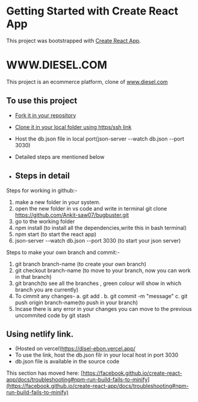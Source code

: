 # Getting Started with Create React App

This project was bootstrapped with [Create React App](https://github.com/facebook/create-react-app).
# WWW.DIESEL.COM

This project is an ecommerce platform, clone of www.diesel.com



## To use this project

 - [Fork it in your repository](https://github.com/Psaikishanrao/Disel)
 - [Clone it in your local folder using https/ssh link](https://github.com/Psaikishanrao/Disel.git)

- Host the db.json file in local port(json-server --watch db.json --port 3030)
- Detailed steps are mentioned below

- ## Steps in detail

Steps for working in github:-
1. make a new folder in your system.
2. open the new folder in vs code and write in terminal
git clone https://github.com/Ankit-saw07/bugbuster.git
3. go to the working folder
4. npm install (to install all the dependencies,write this in bash terminal)
5. npm start (to start the react app)
6. json-server --watch db.json --port 3030 (to start your json server)

Steps to make your own branch and commit:-
1. git branch branch-name (to create your own branch)
2. git checkout branch-name (to move to your branch, now you can work in that branch)
3. git branch(to see all the branches , green colour will show in which branch you are currently)
4. To cimmit any changes-
  a. git add .
  b. git commit -m "message"
  c. git push origin branch-name(to push in your branch)
5. Incase there is any error in your changes you can move to the previous uncommited code by
  git stash

## Using netlify link.
- (Hosted on vercel)https://disel-ebon.vercel.app/
- To use the link, host the db.json filr in your local host in port 3030
- db.json file is available in the source code








This section has moved here: [https://facebook.github.io/create-react-app/docs/troubleshooting#npm-run-build-fails-to-minify](https://facebook.github.io/create-react-app/docs/troubleshooting#npm-run-build-fails-to-minify)

